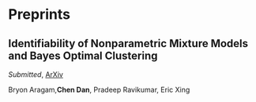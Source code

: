 # Preprints

## Identifiability of Nonparametric Mixture Models and Bayes Optimal Clustering

*Submitted*, [ArXiv](https://arxiv.org/abs/1802.04397)

Bryon Aragam,**Chen Dan**, Pradeep Ravikumar, Eric Xing
